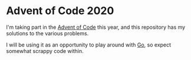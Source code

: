 # Advent of Code 2020

I'm taking part in the [Advent of Code](https://adventofcode.com/) this year, and this repository has my solutions to the various problems.

I will be using it as an opportunity to play around with [Go](https://golang.org/), so expect somewhat scrappy code within. 